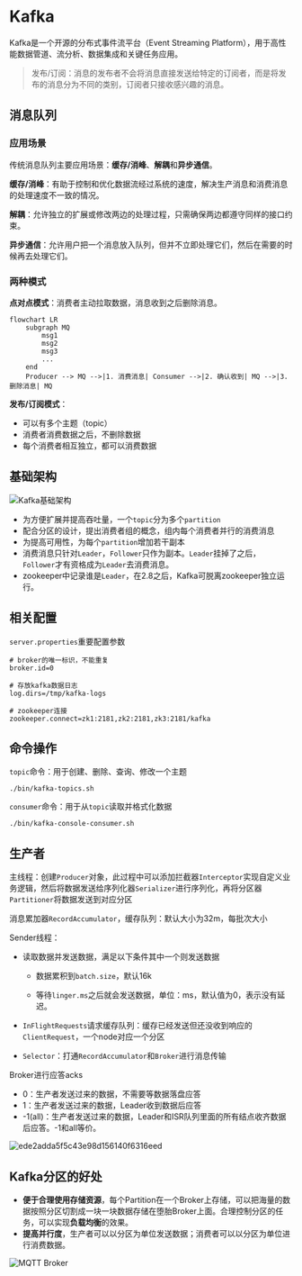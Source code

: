 # Kafka

Kafka是一个开源的分布式事件流平台（Event Streaming Platform），用于高性能数据管道、流分析、数据集成和关键任务应用。

> 发布/订阅：消息的发布者不会将消息直接发送给特定的订阅者，而是将发布的消息分为不同的类别，订阅者只接收感兴趣的消息。



## 消息队列

### 应用场景

传统消息队列主要应用场景：**缓存/消峰**、**解耦**和**异步通信**。

**缓存/消峰**：有助于控制和优化数据流经过系统的速度，解决生产消息和消费消息的处理速度不一致的情况。

**解耦**：允许独立的扩展或修改两边的处理过程，只需确保两边都遵守同样的接口约束。

**异步通信**：允许用户把一个消息放入队列，但并不立即处理它们，然后在需要的时候再去处理它们。

### 两种模式

**点对点模式**：消费者主动拉取数据，消息收到之后删除消息。

```mermaid
flowchart LR
	subgraph MQ
		msg1
		msg2
		msg3
		...
    end
	Producer --> MQ -->|1. 消费消息| Consumer -->|2. 确认收到| MQ -->|3. 删除消息| MQ
```

**发布/订阅模式**：

- 可以有多个主题（topic）
- 消费者消费数据之后，不删除数据
- 每个消费者相互独立，都可以消费数据



## 基础架构

![Kafka基础架构](https://yf-pic-repo.oss-cn-guangzhou.aliyuncs.com/yf-pic-repo/202302142159262.png)

- 为方便扩展并提高吞吐量，一个`topic`分为多个`partition`
- 配合分区的设计，提出消费者组的概念，组内每个消费者并行的消费消息
- 为提高可用性，为每个`partition`增加若干副本
- 消费消息只针对`Leader`，`Follower`只作为副本。`Leader`挂掉了之后，`Follower`才有资格成为`Leader`去消费消息。
- zookeeper中记录谁是`Leader`，在2.8之后，Kafka可脱离zookeeper独立运行。

## 相关配置

`server.properties`重要配置参数

```properties
# broker的唯一标识，不能重复
broker.id=0

# 存放kafka数据日志
log.dirs=/tmp/kafka-logs

# zookeeper连接
zookeeper.connect=zk1:2181,zk2:2181,zk3:2181/kafka
```

## 命令操作

`topic`命令：用于创建、删除、查询、修改一个主题

```shell
./bin/kafka-topics.sh
```

`consumer`命令：用于从`topic`读取并格式化数据

```shell
./bin/kafka-console-consumer.sh
```



## 生产者

主线程：创建`Producer`对象，此过程中可以添加拦截器`Interceptor`实现自定义业务逻辑，然后将数据发送给序列化器`Serializer`进行序列化，再将分区器`Partitioner`将数据发送到对应分区

消息累加器`RecordAccumulator`，缓存队列：默认大小为32m，每批次大小

Sender线程：

- 读取数据并发送数据，满足以下条件其中一个则发送数据

  - 数据累积到`batch.size`，默认16k

  - 等待`linger.ms`之后就会发送数据，单位：ms，默认值为0，表示没有延迟。

- `InFlightRequests`请求缓存队列：缓存已经发送但还没收到响应的`ClientRequest`，一个node对应一个分区

- `Selector`：打通`RecordAccumulator`和`Broker`进行消息传输

Broker进行应答acks

- 0：生产者发送过来的数据，不需要等数据落盘应答
- 1：生产者发送过来的数据，Leader收到数据后应答
- -1(all)：生产者发送过来的数据，Leader和ISR队列里面的所有结点收齐数据后应答。-1和all等价。

![ede2adda5f5c43e98d156140f6316eed](https://yf-pic-repo.oss-cn-guangzhou.aliyuncs.com/yf-pic-repo/202302152129075.png)

## Kafka分区的好处

- **便于合理使用存储资源**，每个Partition在一个Broker上存储，可以把海量的数据按照分区切割成一块一块数据存储在堕胎Broker上面。合理控制分区的任务，可以实现**负载均衡**的效果。
- **提高并行度**，生产者可以以分区为单位发送数据；消费者可以以分区为单位进行消费数据。

![MQTT Broker](https://yf-pic-repo.oss-cn-guangzhou.aliyuncs.com/yf-pic-repo/202302162253128.png)

